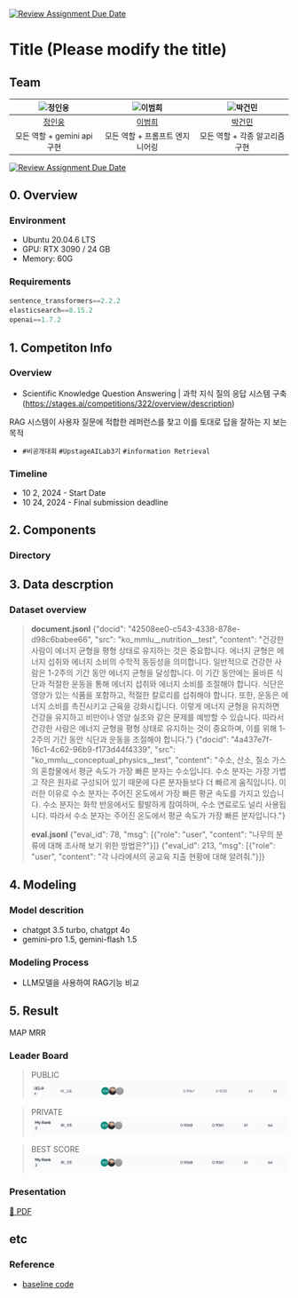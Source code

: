 [![Review Assignment Due Date](https://classroom.github.com/assets/deadline-readme-button-22041afd0340ce965d47ae6ef1cefeee28c7c493a6346c4f15d667ab976d596c.svg)](https://classroom.github.com/a/Tm6AYAOm)
# Title (Please modify the title)
## Team

| <img src="https://drive.google.com/uc?export=view&id=1LHSq2m119E8Vc590kM6PCwBF9quxjY4R" alt="정인웅" width="150" height="100"> | <img src="https://drive.google.com/uc?export=view&id=1Fg7LNgBWTcaBBXEaVLDwI73o6nklBApt" alt="이범희" width="150" height="100">  | <img src="https://drive.google.com/uc?export=view&id=1MYvU2Uur7AySKIpaYOxOyUqvlQHeQvGP" alt="박건민" width="150" height="100"> |
| :--------------------------------------------------------------: | :--------------------------------------------------------------: | :--------------------------------------------------------------: |
|            [정인웅](https://github.com/Messengerwoong)             |            [이범희](https://github.com/tmttd)             |            [박건민](https://github.com/UpstageAILab)             |
|                          모든 역할 + gemini api 구현                             |                    모든 역할 + 프롬프트 엔지니어링                             |                       모든 역할 + 각종 알고리즘 구현                             |

[![Review Assignment Due Date](https://classroom.github.com/assets/deadline-readme-button-22041afd0340ce965d47ae6ef1cefeee28c7c493a6346c4f15d667ab976d596c.svg)](https://classroom.github.com/a/FVjNDCrt)


## 0. Overview
### Environment
- Ubuntu 20.04.6 LTS
- GPU: RTX 3090 / 24 GB
- Memory: 60G

### Requirements
```python
sentence_transformers==2.2.2
elasticsearch==8.15.2
openai==1.7.2
```

## 1. Competiton Info

### Overview
- Scientific Knowledge Question Answering | 과학 지식 질의 응답 시스템 구축(https://stages.ai/competitions/322/overview/description)

RAG 시스템이 사용자 질문에 적합한 레퍼런스를 찾고 이를 토대로 답을 잘하는 지 보는 목적

- `#비공개대회` `#UpstageAILab3기` `#information Retrieval`

### Timeline

- 10 2, 2024 - Start Date
- 10 24, 2024 - Final submission deadline

## 2. Components

### Directory

## 3. Data descrption

### Dataset overview

> **document.jsonl**
{"docid": "42508ee0-c543-4338-878e-d98c6babee66", "src": "ko_mmlu__nutrition__test", "content": "건강한 사람이 에너지 균형을 평형 상태로 유지하는 것은 중요합니다. 에너지 균형은 에너지 섭취와 에너지 소비의 수학적 동등성을 의미합니다. 일반적으로 건강한 사람은 1-2주의 기간 동안 에너지 균형을 달성합니다. 이 기간 동안에는 올바른 식단과 적절한 운동을 통해 에너지 섭취와 에너지 소비를 조절해야 합니다. 식단은 영양가 있는 식품을 포함하고, 적절한 칼로리를 섭취해야 합니다. 또한, 운동은 에너지 소비를 촉진시키고 근육을 강화시킵니다. 이렇게 에너지 균형을 유지하면 건강을 유지하고 비만이나 영양 실조와 같은 문제를 예방할 수 있습니다. 따라서 건강한 사람은 에너지 균형을 평형 상태로 유지하는 것이 중요하며, 이를 위해 1-2주의 기간 동안 식단과 운동을 조절해야 합니다."}
{"docid": "4a437e7f-16c1-4c62-96b9-f173d44f4339", "src": "ko_mmlu__conceptual_physics__test", "content": "수소, 산소, 질소 가스의 혼합물에서 평균 속도가 가장 빠른 분자는 수소입니다. 수소 분자는 가장 가볍고 작은 원자로 구성되어 있기 때문에 다른 분자들보다 더 빠르게 움직입니다. 이러한 이유로 수소 분자는 주어진 온도에서 가장 빠른 평균 속도를 가지고 있습니다. 수소 분자는 화학 반응에서도 활발하게 참여하며, 수소 연료로도 널리 사용됩니다. 따라서 수소 분자는 주어진 온도에서 평균 속도가 가장 빠른 분자입니다."}
> 
> **eval.jsonl**
{"eval_id": 78, "msg": [{"role": "user", "content": "나무의 분류에 대해 조사해 보기 위한 방법은?"}]}
{"eval_id": 213, "msg": [{"role": "user", "content": "각 나라에서의 공교육 지출 현황에 대해 알려줘."}]}

## 4. Modeling

### Model descrition
- chatgpt 3.5 turbo, chatgpt 4o
- gemini-pro 1.5, gemini-flash 1.5

### Modeling Process

- LLM모델을 사용하여 RAG기능 비교

## 5. Result
MAP	MRR
### Leader Board
> PUBLIC <br>
![PUBLIC](leaderboard.png)

> PRIVATE <br>
![PRIVATE](final_score.png)

> BEST SCORE <br>
![Best](final_score.png)
### Presentation
[💾 PDF]([패스트캠퍼스]%20Upstage%20AI%20Lab%203기_IR%20경진대회_발표자료_3조.pdf)

## etc
### Reference
- [baseline code](https://stages.ai/competitions/322/data/baseline)

